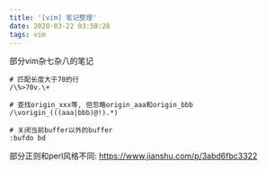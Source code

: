 ```yaml
---
title: '[vim] 笔记整理'
date: 2020-03-22 03:50:28
tags: vim
---
```


部分vim杂七杂八的笔记

```vim
# 匹配长度大于70的行
/\%>70v.\+

# 查找origin_xxx等, 但忽略origin_aaa和origin_bbb
/\vorigin_(((aaa|bbb)@!).*)

# 关闭当前buffer以外的buffer
:bufdo bd
```

部分正则和perl风格不同: https://www.jianshu.com/p/3abd6fbc3322